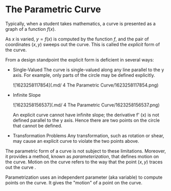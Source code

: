 # The Parametric Curve

Typically, when a student takes mathematics, a curve is presented as a graph of a function $f(x)$.



As $x$ is varied, $y = f(x)$ is computed by the function $f$, and the pair of coordinates $(x, y)$ sweeps out the curve. This is called the *explicit* form of the curve.

From a design standpoint the explicit form is deficient in several ways:

* Single-Valued
  The curve is single-valued along any line parallel to the y axis. For example, only parts of the circle may be defined explicitly.

  ![1623258117854](.md/ 4 The Parametric Curve/1623258117854.png)

* Infinite Slope

  ![1623258156537](.md/ 4 The Parametric Curve/1623258156537.png)

  An explicit curve cannot have infinite slope; the derivative f' (x) is not defined parallel to the y axis. Hence there are two points on the circle that cannot be defined.

* Transformation Problems
  Any transformation, such as rotation or shear, may cause an explicit curve to violate the two points above.

The parametric form of a curve is not subject to these limitations. Moreover, it provides a method, known as *parameterization*, that defines motion on the curve. Motion on the curve refers to the way that the point $(x, y)$ traces out the curve .

Parametrization uses an independent parameter (aka variable) to compute points on the curve.  It gives the "motion" of a point on the curve.